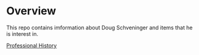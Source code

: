 # Overview
This repo contains imformation about Doug Schveninger and items that he is interest in.

[Professional History](./about/history.md)

